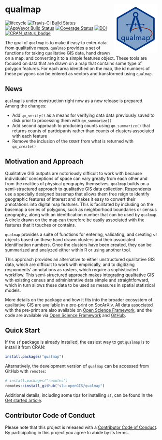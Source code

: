 
# qualmap <img src="man/figures/qualmapLogo.png" align="right" />

[![lifecycle](https://img.shields.io/badge/lifecycle-maturing-blue.svg)](https://www.tidyverse.org/lifecycle/#maturing)
[![Travis-CI Build Status](https://travis-ci.org/slu-openGIS/qualmap.svg?branch=master)](https://travis-ci.org/slu-openGIS/qualmap)
[![AppVeyor Build Status](https://ci.appveyor.com/api/projects/status/github/slu-openGIS/qualmap?branch=master&svg=true)](https://ci.appveyor.com/project/chris-prener/qualmap)
[![Coverage Status](https://img.shields.io/codecov/c/github/slu-openGIS/qualmap/master.svg)](https://codecov.io/github/slu-openGIS/qualmap?branch=master)
[![DOI](https://zenodo.org/badge/122496910.svg)](https://zenodo.org/badge/latestdoi/122496910)
[![CRAN_status_badge](http://www.r-pkg.org/badges/version/qualmap)](https://cran.r-project.org/package=qualmap)

The goal of `qualmap` is to make it easy to enter data from qualitative maps. `qualmap` provides a set of functions for taking qualitative GIS data, hand drawn on a map, and converting it to a simple features object. These tools are focused on data that are drawn on a map that contains some type of polygon features. For each area identified on the map, the id numbers of these polygons can be entered as vectors and transformed using `qualmap`.

## News
`qualmap` is under construction right now as a new release is prepared. Among the changes:

* Add `qm_verify()` as a means for verifying data data previously saved to disk prior to processing them with `qm_summarize()`
* Add second approach to producing counts using `qm_summarize()` that returns counts of participants rather than counts of clusters associated with each feature
* Remove the inclusion of the `COUNT` from what is returned with `qm_create()`

## Motivation and Approach

Qualitative GIS outputs are notoriously difficult to work with because individuals' conceptions of space can vary greatly from each other and from the realities of physical geography themselves. `qualmap` builds on a semi-structured approach to qualitative GIS data collection. Respondents use a specially designed basemap that allows them free reign to identify geographic features of interest and makes it easy to convert their annotations into digital map features. This is facilitated by including on the basemap a series of polygons, such as neighborhood boundaries or census geography, along with an identification number that can be used by `qualmap`. A circle drawn on the map can therefore be easily associated with the features that it touches or contains.

`qualmap` provides a suite of functions for entering, validating, and creating `sf` objects based on these hand drawn clusters and their associated identification numbers. Once the clusters have been created, they can be summarized and analyzed either within R or using another tool.

This approach provides an alternative to either unstructured qualitative GIS data, which are difficult to work with empirically, and to digitizing respondents' annotations as rasters, which require a sophisticated workflow. This semi-structured approach makes integrating qualitative GIS with existing census and administrative data simple and straightforward, which in turn allows these data to be used as measures in spatial statistical models.

More details on the package and how it fits into the broader ecosystem of qualitative GIS are available in a [pre-print on SocArXiv](https://osf.io/preprints/socarxiv/p9qn5/). All data associated with the pre-print are also available on [Open Science Framework](https://osf.io/pxzuc/), and the code are available via [Open Science Framework](https://osf.io/pxzuc/) and [GitHub](http://github.com/PrenerLab/sketch_mapping/).

## Quick Start
If the `sf` package is already installed, the easiest way to get `qualmap` is to install it from CRAN:

``` r
install.packages("qualmap")
```

Alternatively, the development version of `qualmap` can be accessed from GitHub with `remotes`:

```r
# install.packages("remotes")
remotes::install_github("slu-openGIS/qualmap")
```

Additional details, including some tips for installing `sf`, can be found in the [Get started article](articles/qualmap.html#getting-started).

## Contributor Code of Conduct
Please note that this project is released with a [Contributor Code of Conduct](/CODE_OF_CONDUCT.html). By participating in this project you agree to abide by its terms.
